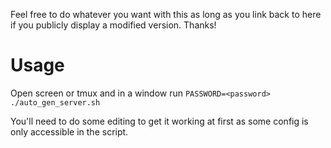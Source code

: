Feel free to do whatever you want with this as long as you link back to here if you publicly display a modified version.  Thanks!

# Usage

Open screen or tmux and in a window run `PASSWORD=<password> ./auto_gen_server.sh`

You'll need to do some editing to get it working at first as some config is only accessible in the script.

